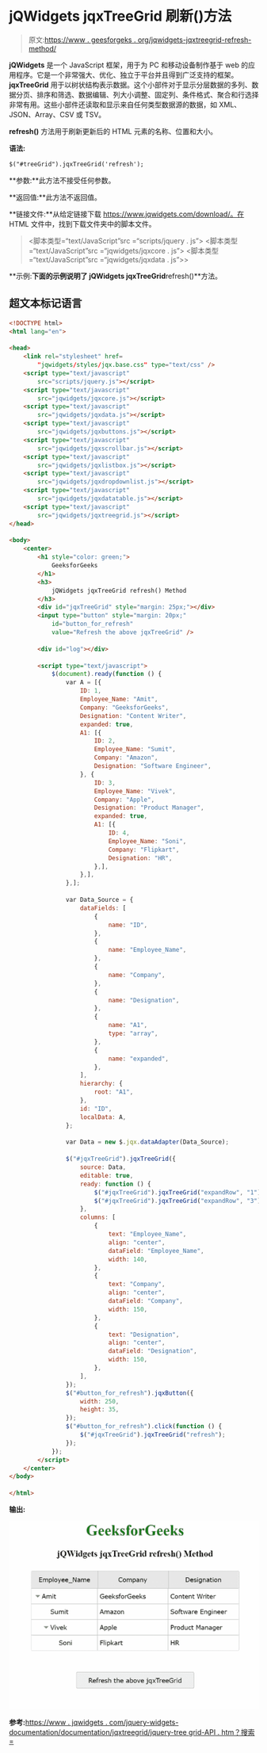 # jQWidgets jqxTreeGrid 刷新()方法

> 原文:[https://www . geesforgeks . org/jqwidgets-jqxtreegrid-refresh-method/](https://www.geeksforgeeks.org/jqwidgets-jqxtreegrid-refresh-method/)

**jQWidgets** 是一个 JavaScript 框架，用于为 PC 和移动设备制作基于 web 的应用程序。它是一个非常强大、优化、独立于平台并且得到广泛支持的框架。 **jqxTreeGrid** 用于以树状结构表示数据。这个小部件对于显示分层数据的多列、数据分页、排序和筛选、数据编辑、列大小调整、固定列、条件格式、聚合和行选择非常有用。这些小部件还读取和显示来自任何类型数据源的数据，如 XML、JSON、Array、CSV 或 TSV。

**refresh()** 方法用于刷新更新后的 HTML 元素的名称、位置和大小。

**语法:**

```html
$("#treeGrid").jqxTreeGrid('refresh');
```

**参数:**此方法不接受任何参数。

**返回值:**此方法不返回值。

**链接文件:**从给定链接下载 https://www.jqwidgets.com/download/。在 HTML 文件中，找到下载文件夹中的脚本文件。

> <link rel="”stylesheet”" href="”jqwidgets/styles/jqx.base.css”" type="”text/css”">
> <脚本类型=“text/JavaScript”src =“scripts/jquery . js”></脚本>
> <脚本类型=“text/JavaScript”src =“jqwidgets/jqxcore . js”></脚本>
> <脚本类型=“text/JavaScript”src =“jqwidgets/jqxdata . js”>>

**示例:**下面的示例说明了 jQWidgets jqxTreeGrid**refresh()**方法。

## 超文本标记语言

```html
<!DOCTYPE html>
<html lang="en">

<head>
    <link rel="stylesheet" href=
        "jqwidgets/styles/jqx.base.css" type="text/css" />
    <script type="text/javascript" 
        src="scripts/jquery.js"></script>
    <script type="text/javascript" 
        src="jqwidgets/jqxcore.js"></script>
    <script type="text/javascript" 
        src="jqwidgets/jqxdata.js"></script>
    <script type="text/javascript" 
        src="jqwidgets/jqxbuttons.js"></script>
    <script type="text/javascript" 
        src="jqwidgets/jqxscrollbar.js"></script>
    <script type="text/javascript" 
        src="jqwidgets/jqxlistbox.js"></script>
    <script type="text/javascript" 
        src="jqwidgets/jqxdropdownlist.js"></script>
    <script type="text/javascript" 
        src="jqwidgets/jqxdatatable.js"></script>
    <script type="text/javascript" 
        src="jqwidgets/jqxtreegrid.js"></script>
</head>

<body>
    <center>
        <h1 style="color: green;">
            GeeksforGeeks
        </h1>
        <h3>
            jQWidgets jqxTreeGrid refresh() Method
        </h3>
        <div id="jqxTreeGrid" style="margin: 25px;"></div>
        <input type="button" style="margin: 20px;" 
            id="button_for_refresh" 
            value="Refresh the above jqxTreeGrid" />

        <div id="log"></div>

        <script type="text/javascript">
            $(document).ready(function () {
                var A = [{
                    ID: 1,
                    Employee_Name: "Amit",
                    Company: "GeeksforGeeks",
                    Designation: "Content Writer",
                    expanded: true,
                    A1: [{
                        ID: 2,
                        Employee_Name: "Sumit",
                        Company: "Amazon",
                        Designation: "Software Engineer",
                    }, {
                        ID: 3,
                        Employee_Name: "Vivek",
                        Company: "Apple",
                        Designation: "Product Manager",
                        expanded: true,
                        A1: [{
                            ID: 4,
                            Employee_Name: "Soni",
                            Company: "Flipkart",
                            Designation: "HR",
                        },],
                    },],
                },];

                var Data_Source = {
                    dataFields: [
                        {
                            name: "ID",
                        },
                        {
                            name: "Employee_Name",
                        },
                        {
                            name: "Company",
                        },
                        {
                            name: "Designation",
                        },
                        {
                            name: "A1",
                            type: "array",
                        },
                        {
                            name: "expanded",
                        },
                    ],
                    hierarchy: {
                        root: "A1",
                    },
                    id: "ID",
                    localData: A,
                };

                var Data = new $.jqx.dataAdapter(Data_Source);

                $("#jqxTreeGrid").jqxTreeGrid({
                    source: Data,
                    editable: true,
                    ready: function () {
                        $("#jqxTreeGrid").jqxTreeGrid("expandRow", "1");
                        $("#jqxTreeGrid").jqxTreeGrid("expandRow", "3");
                    },
                    columns: [
                        {
                            text: "Employee_Name",
                            align: "center",
                            dataField: "Employee_Name",
                            width: 140,
                        },
                        {
                            text: "Company",
                            align: "center",
                            dataField: "Company",
                            width: 150,
                        },
                        {
                            text: "Designation",
                            align: "center",
                            dataField: "Designation",
                            width: 150,
                        },
                    ],
                });
                $("#button_for_refresh").jqxButton({
                    width: 250,
                    height: 35,
                });
                $("#button_for_refresh").click(function () {
                    $("#jqxTreeGrid").jqxTreeGrid("refresh");
                });
            });
        </script>
    </center>
</body>

</html>
```

**输出:**

![](img/552381e88f9d83b1242335bbdeb9abcf.png)

**参考:**[https://www . jqwidgets . com/jquery-widgets-documentation/documentation/jqxtreegrid/jquery-tree grid-API . htm？搜索=](https://www.jqwidgets.com/jquery-widgets-documentation/documentation/jqxtreegrid/jquery-treegrid-api.htm?search=)
